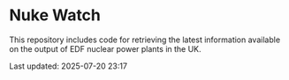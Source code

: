 # Nuke Watch

This repository includes code for retrieving the latest information available on the output of EDF nuclear power plants in the UK.

Last updated: 2025-07-20 23:17
